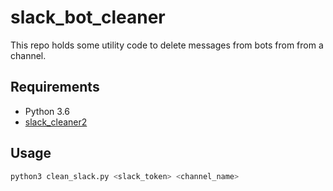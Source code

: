 # slack_bot_cleaner

This repo holds some utility code to delete messages from bots from from a channel.

## Requirements

* Python 3.6
* [slack_cleaner2](https://pypi.org/project/slack-cleaner2/)

## Usage

```bash
python3 clean_slack.py <slack_token> <channel_name>
```
